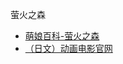 萤火之森
- [萌娘百科-萤火之森](https://zh.moegirl.org.cn/%E8%90%A4%E7%81%AB%E4%B9%8B%E6%A3%AE)
- [（日文）动画电影官网](https://www.hotarubi.info/index.html)
